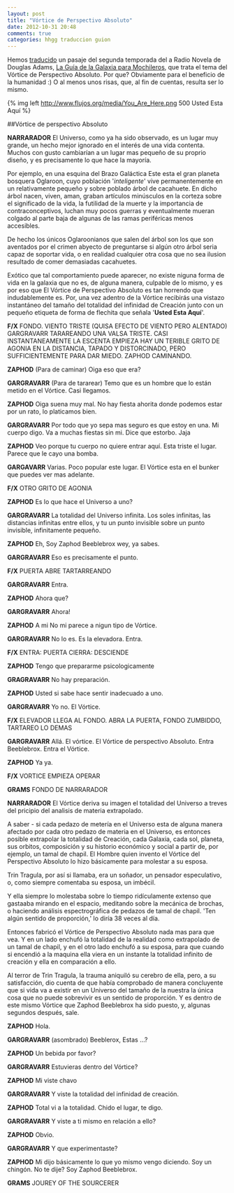 ```yaml
---
layout: post
title: "Vórtice de Perspectivo Absoluto"
date: 2012-10-31 20:48
comments: true
categories: hhgg traduccion guion
---
```


Hemos [traducido](/blog/categories/traduccion "Traducciones") un pasaje del segunda temporada del a Radio Novela de Douglas Adams, [La Guía de la Galaxia para Mochileros](/blog/categories/hhgg/ "Guía de la Galaxia Para Mochileros"), que trata el tema del Vórtice de Perspectivo Absoluto. Por que? Obviamente para el beneficio de la humanidad :) O al menos unos risas, que, al fin de cuentas, resulta ser lo mismo.

{% img left http://www.flujos.org/media/You_Are_Here.png 500 Usted Esta Aquí %}

##Vórtice de perspectivo Absoluto

**NARRARADOR**
El Universo, como ya ha sido observado, es un lugar muy grande, un hecho mejor ignorado en el interés de una vida contenta. Muchos con gusto cambiarían a un lugar mas pequeño de su proprio diseño, y es precisamente lo que hace la mayoría.

Por ejemplo, en una esquina del Brazo Galáctica Este esta el gran planeta bosquera Oglaroon, cuyo población '*inteligente*' vive permanentemente en un relativamente pequeño y sobre poblado árbol de cacahuete. En dicho árbol nacen, viven, aman, graban artículos minúsculos en la corteza sobre el significado de la vida, la futilidad de la muerte y la importancia de contraconceptivos, luchan muy pocos guerras y eventualmente mueran colgado al parte baja de algunas de las ramas periféricas menos accesibles.

De hecho los únicos Oglaroonianos que salen del árbol son los que son aventados por el crimen abyecto de preguntarse  si algún otro árbol seria capaz de soportar vida, o en realidad cualquier otra cosa que no sea ilusion resultado de comer demasiadas cacahuetes. 

Exótico que tal comportamiento puede aparecer, no existe niguna forma de vida en la galaxia que no es, de alguna manera, culpable de lo mismo, y es por eso que El Vórtice de Perspectivo Absoluto es tan horrendo que indudablemente es. Por, una vez adentro de la Vórtice recibirás una vistazo instantáneo del tamaño del totalidad del infinidad de Creación junto con un pequeño etiqueta de forma de flechita que señala '**Usted Esta Aquí**'. 

**F/X**
FONDO. VIENTO TRISTE (QUISA EFECTO DE VIENTO PERO ALENTADO) GARGRAVARR TARAREANDO UNA VALSA TRISTE. CASI INSTANTANEAMENTE LA ESCENTA EMPIEZA HAY UN TERIBLE GRITO DE AGONIA EN LA DISTANCIA, TAPADO Y DISTORCINADO, PERO SUFFICIENTEMENTE PARA DAR MIEDO. ZAPHOD CAMINANDO.

**ZAPHOD**
(Para de caminar) Oiga eso que era?

**GARGRAVARR** (Para de tararear) Temo que es un hombre que lo están metido en el Vórtice. Casi llegamos. 

**ZAPHOD**
Oiga suena muy mal. No hay fiesta ahorita donde podemos estar por un rato, lo platicamos bien. 

**GARGRAVARR**
Por todo que yo sepa mas seguro es que estoy en una. Mi cuerpo digo. Va a muchas fiestas sin mi. Dice que estorbo. Jaja

<!-- more -->

**ZAPHOD**
Veo porque tu cuerpo no quiere entrar aquí. Esta triste el lugar. Parece que le cayo una bomba. 

**GARGAVARR**
Varias. Poco popular este lugar. El Vórtice esta en el bunker que puedes ver mas adelante.

**F/X**  OTRO GRITO DE AGONIA

**ZAPHOD**
Es lo que hace el Universo a uno?

**GARGRAVARR**
La totalidad del Universo infinita. Los soles infinitas, las distancias infinitas entre ellos, y tu un punto invisible sobre un punto invisible, infinitamente pequeño. 

**ZAPHOD**
Eh, Soy Zaphod Beeblebrox wey, ya sabes. 

**GARGRAVARR**
Eso es precisamente el punto.

**F/X** PUERTA ABRE TARTARREANDO

**GARGRAVARR**
Entra. 

**ZAPHOD**
Ahora que?

**GARGRAVARR**
Ahora!

**ZAPHOD**
A mi No mi parece a nigun tipo de Vórtice. 

**GARGRAVARR**
No lo es. Es la elevadora. Entra. 

**F/X** ENTRA: PUERTA CIERRA: DESCIENDE

**ZAPHOD**
Tengo que prepararme psicologicamente

**GRAGRAVARR**
No hay preparación.

**ZAPHOD**
Usted si sabe hace sentir inadecuado a uno. 

**GARGRAVARR**
Yo no. El Vórtice. 

**F/X** ELEVADOR LLEGA AL FONDO. ABRA LA PUERTA, FONDO ZUMBIDDO, TARTAREO LO DEMAS

**GARGRAVARR**
Allá. El vórtice. El Vórtice de perspectivo Absoluto. Entra Beeblebrox. Entra el Vórtice. 

**ZAPHOD**
Ya ya. 

**F/X** VORTICE EMPIEZA OPERAR

**GRAMS** FONDO DE NARRARADOR

**NARRARADOR**
El Vórtice deriva su imagen el totalidad del Universo  a treves del pricipio del analisis de materia extrapolado. 

A saber - si cada pedazo de metería en el Universo esta de alguna manera afectado por cada otro pedazo de materia en el Universo, es entonces posible extrapolar la totalidad de Creación, cada Galaxia, cada sol, planeta, sus orbitos, composición y su historio económico y social a partir de, por ejemplo, un tamal de chapil. El Hombre quien invento el Vórtice del Perspectivo Absoluto lo hizo básicamente para molestar a su esposa.

Trin Tragula, por así si llamaba, era un soñador, un pensador especulativo, o, como siempre comentaba su esposa, un imbécil.

Y ella siempre lo molestaba sobre lo tiempo ridículamente extenso que gastaaba mirando en el espacio, meditando sobre la mecánica de brochas, o haciendo análisis espectrográfica de pedazos de tamal de chapil. 'Ten algún sentido de proporción,' lo diría 38 veces al día. 

Entonces fabricó el Vórtice de Perspectivo Absoluto nada mas para que vea. Y en un lado enchufó la totalidad de la realidad como extrapolado de un tamal de chapil, y en el otro lado enchufó a su esposa, para que cuando si encendió a la maquina ella viera en un instante la totalidad infinito de creación y ella en comparación a ello.

Al terror de Trin Tragula, la trauma aniquiló su cerebro de ella, pero, a su satisfacción, dio cuenta de que había comprobado de manera concluyente que si vida va a existir en un Universo del tamaño de la nuestra la única cosa que no puede sobrevivir es un sentido de proporción. Y es dentro de este mismo Vórtice que Zaphod Beeblebrox ha sido puesto, y, algunas segundos después, sale.

**ZAPHOD**
Hola.

**GARGRAVARR**
(asombrado) Beeblerox, Estas ...?

**ZAPHOD**
Un bebida por favor?

**GARGRAVARR**
Estuvieras dentro del Vórtice?

**ZAPHOD**
Mi viste chavo

**GARGRAVARR**
Y viste la totalidad del infinidad de creación. 

**ZAPHOD**
Total vi a la totalidad. Chido el lugar, te digo. 

**GARGRAVARR**
Y viste a ti mismo en relación a ello?

**ZAPHOD**
Obvio.

**GARGRAVARR**
Y que experimentaste?

**ZAPHOD**
Mi dijo básicamente lo que yo mismo vengo diciendo. Soy un chingón. No te dije? Soy Zaphod Beeblebrox.

**GRAMS** JOUREY OF THE SOURCERER

